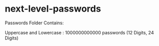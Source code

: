 # next-level-passwords

Passwords Folder Contains:

Uppercase and Lowercase : 1000000000000 passwords (12 Digits, 24 Digits)

